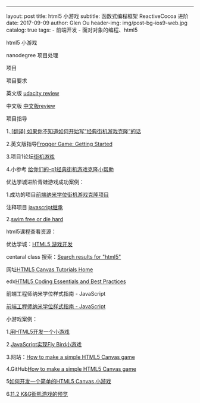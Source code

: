 
---
layout:     post
title:      html5 小游戏
subtitle:   函数式编程框架 ReactiveCocoa 进阶
date:       2017-09-09
author:     Glen Ou
header-img: img/post-bg-ios9-web.jpg
catalog: true
tags:
    - 前端开发
    - 面对对象的编程、html5
   

html5 小游戏


nanodegree 项目处理

项目

项目要求

英文版 [udacity review](https://review.udacity.com/#!/rubrics/15/view)

中文版 [中文版review](https://review.udacity.com/#!/rubrics/499/view)

项目指导

1.[ [翻译] 如果你不知道如何开始写”经典街机游戏克隆”的话](http://discussions.youdaxue.com/t/topic/32577)

2.英文版指导[Frogger Game: Getting Started](https://docs.google.com/document/d/1v01aScPjSWCCWQLIpFqvg3-vXLH2e8_SZQKC8jNO0Dc/pub?embedded=true)

3.项目1论坛[街机游戏](https://discussions.youdaxue.com/c/nd001-classic-arcade-game-clone)

4.小参考 [给你们的-p1经典街机游戏克隆小帮助](http://discussions.youdaxue.com/t/p1/43723)

优达学城进阶青蛙游戏成功案例：

1.成功的项目[前端纳米学位街机游戏克隆项目](https://github.com/luocooldong/Arcade-Game-Clone_P5)

注释项目
[javascript继承](http://www.cnblogs.com/starof/p/6517858.html)



2.[swim free or die hard](https://sunnymui.github.io/frontend-nanodegree-arcade-game/?from=singlemessage)

html5课程查看资源：

优达学城：[HTML5 游戏开发 ](https://cn.udacity.com/course/html5-game-development--cs255)

centaral class 搜索：[Search results for "html5"](https://www.class-central.com/search?q=html5)

网址[HTML5 Canvas Tutorials Home](http://www.html5canvastutorials.com/)

edx[HTML5 Coding Essentials and Best Practices](https://courses.edx.org/courses/course-v1:W3Cx+HTML5.1x+1T2017/course/)

前端工程师纳米学位样式指南 - JavaScript

[前端工程师纳米学位样式指南 - JavaScript](https://github.com/udacity/frontend-nanodegree-styleguide-zh/blob/master/%E5%89%8D%E7%AB%AF%E5%B7%A5%E7%A8%8B%E5%B8%88%E7%BA%B3%E7%B1%B3%E5%AD%A6%E4%BD%8D%E6%A0%B7%E5%BC%8F%E6%8C%87%E5%8D%97%20-%20JavaScript.md)

小游戏案例：

1.[用HTML5开发一个小游戏](https://segmentfault.com/a/1190000002987169)

2.[JavaScript实现Fly Bird小游戏](http://www.jianshu.com/p/45d994d04a25)

3.网站：[How to make a simple HTML5 Canvas game](http://www.lostdecadegames.com/how-to-make-a-simple-html5-canvas-game/)

4.GitHub[How to make a simple HTML5 Canvas game](https://github.com/lostdecade/simple_canvas_game)

5[如何开发一个简单的HTML5 Canvas 小游戏
](http://www.cnblogs.com/Wayou/p/how-to-make-a-simple-html5-canvas-game.html)

6.[11.2 K&G街机游戏的预览](http://book.51cto.com/art/200907/138631.htm)

